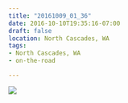 ```yaml
---
title: "20161009_01_36"
date: 2016-10-10T19:35:16-07:00
draft: false
location: North Cascades, WA
tags:
- North Cascades, WA
- on-the-road

---
```

![](https://d17enza3bfujl8.cloudfront.net/20161009_01_36.jpg)
